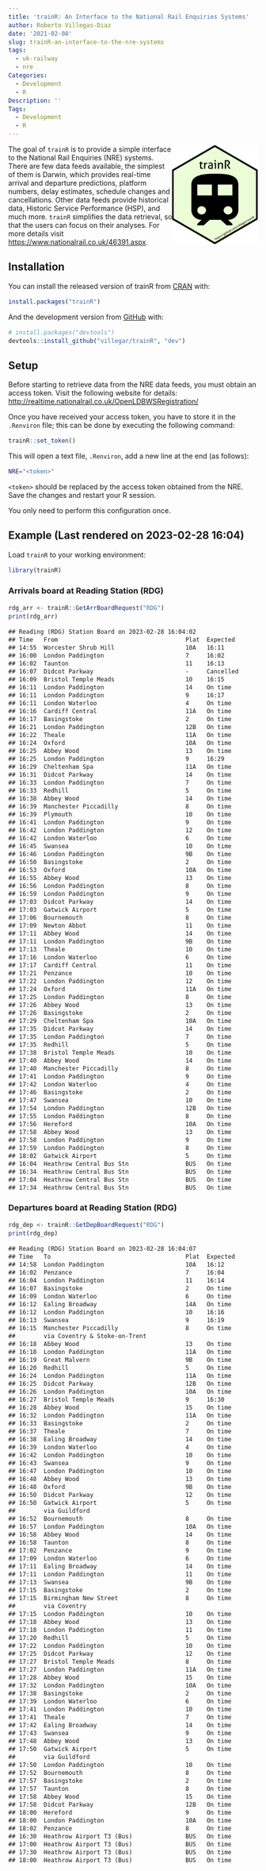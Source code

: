 ```yaml
---
title: 'trainR: An Interface to the National Rail Enquiries Systems'
author: Roberto Villegas-Diaz
date: '2021-02-08'
slug: trainR-an-interface-to-the-nre-systems
tags:
  - uk-railway
  - nre
Categories:
  - Development
  - R
Description: ''
Tags:
  - Development
  - R
---
```


<img src="https://raw.githubusercontent.com/villegar/trainR/main/inst/images/logo.png" alt="logo" align="right" height=200px/>

The goal of `trainR` is to provide a simple interface to the 
National Rail Enquiries (NRE) systems. There are few data feeds 
available, the simplest of them is Darwin, which provides real-time 
arrival and departure predictions, platform numbers, delay estimates, 
schedule changes and cancellations. Other data feeds provide historical 
data, Historic Service Performance (HSP), and much more. `trainR` 
simplifies the data retrieval, so that the users can focus on their 
analyses. For more details visit 
https://www.nationalrail.co.uk/46391.aspx.

## Installation

You can install the released version of trainR from [CRAN](https://CRAN.R-project.org) with:

``` r
install.packages("trainR")
```

And the development version from [GitHub](https://github.com/) with:

``` r
# install.packages("devtools")
devtools::install_github("villegar/trainR", "dev")
```

## Setup
Before starting to retrieve data from the NRE data feeds, you must obtain an access token. 
Visit the following website for details: http://realtime.nationalrail.co.uk/OpenLDBWSRegistration/

Once you have received your access token, you have to store it in the `.Renviron` file; this can be 
done by executing the following command:


```r
trainR::set_token()
```

This will open a text file, `.Renviron`, add a new line at the end (as follows):

```bash
NRE="<token>"
```

`<token>` should be replaced by the access token obtained from the NRE. Save the changes and restart 
your R session.

You only need to perform this configuration once.

## Example (Last rendered on 2023-02-28 16:04)

Load `trainR` to your working environment:

```r
library(trainR)
```

### Arrivals board at Reading Station (RDG)


```r
rdg_arr <- trainR::GetArrBoardRequest("RDG")
print(rdg_arr)
```

```
## Reading (RDG) Station Board on 2023-02-28 16:04:02
## Time   From                                    Plat  Expected
## 14:55  Worcester Shrub Hill                    10A   16:11
## 16:00  London Paddington                       7     16:02
## 16:02  Taunton                                 11    16:13
## 16:07  Didcot Parkway                          -     Cancelled
## 16:09  Bristol Temple Meads                    10    16:15
## 16:11  London Paddington                       14    On time
## 16:11  London Paddington                       9     16:17
## 16:11  London Waterloo                         4     On time
## 16:16  Cardiff Central                         11A   On time
## 16:17  Basingstoke                             2     On time
## 16:21  London Paddington                       12B   On time
## 16:22  Theale                                  11A   On time
## 16:24  Oxford                                  10A   On time
## 16:25  Abbey Wood                              13    On time
## 16:25  London Paddington                       9     16:29
## 16:29  Cheltenham Spa                          11A   On time
## 16:31  Didcot Parkway                          14    On time
## 16:33  London Paddington                       7     On time
## 16:33  Redhill                                 5     On time
## 16:38  Abbey Wood                              14    On time
## 16:39  Manchester Piccadilly                   8     On time
## 16:39  Plymouth                                10    On time
## 16:41  London Paddington                       9     On time
## 16:42  London Paddington                       12    On time
## 16:42  London Waterloo                         6     On time
## 16:45  Swansea                                 10    On time
## 16:46  London Paddington                       9B    On time
## 16:50  Basingstoke                             2     On time
## 16:53  Oxford                                  10A   On time
## 16:55  Abbey Wood                              13    On time
## 16:56  London Paddington                       8     On time
## 16:59  London Paddington                       9     On time
## 17:03  Didcot Parkway                          14    On time
## 17:03  Gatwick Airport                         5     On time
## 17:06  Bournemouth                             8     On time
## 17:09  Newton Abbot                            11    On time
## 17:11  Abbey Wood                              14    On time
## 17:11  London Paddington                       9B    On time
## 17:13  Theale                                  10    On time
## 17:16  London Waterloo                         6     On time
## 17:17  Cardiff Central                         11    On time
## 17:21  Penzance                                10    On time
## 17:22  London Paddington                       12    On time
## 17:24  Oxford                                  11A   On time
## 17:25  London Paddington                       8     On time
## 17:26  Abbey Wood                              13    On time
## 17:26  Basingstoke                             2     On time
## 17:29  Cheltenham Spa                          10A   On time
## 17:35  Didcot Parkway                          14    On time
## 17:35  London Paddington                       7     On time
## 17:35  Redhill                                 5     On time
## 17:38  Bristol Temple Meads                    10    On time
## 17:40  Abbey Wood                              14    On time
## 17:40  Manchester Piccadilly                   8     On time
## 17:41  London Paddington                       9     On time
## 17:42  London Waterloo                         4     On time
## 17:46  Basingstoke                             2     On time
## 17:47  Swansea                                 10    On time
## 17:54  London Paddington                       12B   On time
## 17:55  London Paddington                       8     On time
## 17:56  Hereford                                10A   On time
## 17:58  Abbey Wood                              13    On time
## 17:58  London Paddington                       9     On time
## 17:59  London Paddington                       8     On time
## 18:02  Gatwick Airport                         5     On time
## 16:04  Heathrow Central Bus Stn                BUS   On time
## 16:34  Heathrow Central Bus Stn                BUS   On time
## 17:04  Heathrow Central Bus Stn                BUS   On time
## 17:34  Heathrow Central Bus Stn                BUS   On time
```

### Departures board at Reading Station (RDG)


```r
rdg_dep <- trainR::GetDepBoardRequest("RDG")
print(rdg_dep)
```

```
## Reading (RDG) Station Board on 2023-02-28 16:04:07
## Time   To                                      Plat  Expected
## 14:58  London Paddington                       10A   16:12
## 16:02  Penzance                                7     16:04
## 16:04  London Paddington                       11    16:14
## 16:07  Basingstoke                             2     On time
## 16:09  London Waterloo                         6     On time
## 16:12  Ealing Broadway                         14A   On time
## 16:12  London Paddington                       10    16:16
## 16:13  Swansea                                 9     16:19
## 16:15  Manchester Piccadilly                   8     On time
##        via Coventry & Stoke-on-Trent           
## 16:18  Abbey Wood                              13    On time
## 16:18  London Paddington                       11A   On time
## 16:19  Great Malvern                           9B    On time
## 16:20  Redhill                                 5     On time
## 16:24  London Paddington                       11A   On time
## 16:25  Didcot Parkway                          12B   On time
## 16:26  London Paddington                       10A   On time
## 16:27  Bristol Temple Meads                    9     16:30
## 16:28  Abbey Wood                              15    On time
## 16:32  London Paddington                       11A   On time
## 16:33  Basingstoke                             2     On time
## 16:37  Theale                                  7     On time
## 16:38  Ealing Broadway                         14    On time
## 16:39  London Waterloo                         4     On time
## 16:42  London Paddington                       10    On time
## 16:43  Swansea                                 9     On time
## 16:47  London Paddington                       10    On time
## 16:48  Abbey Wood                              13    On time
## 16:48  Oxford                                  9B    On time
## 16:50  Didcot Parkway                          12    On time
## 16:50  Gatwick Airport                         5     On time
##        via Guildford                           
## 16:52  Bournemouth                             8     On time
## 16:57  London Paddington                       10A   On time
## 16:58  Abbey Wood                              14    On time
## 16:58  Taunton                                 8     On time
## 17:02  Penzance                                9     On time
## 17:09  London Waterloo                         6     On time
## 17:11  Ealing Broadway                         14    On time
## 17:11  London Paddington                       11    On time
## 17:13  Swansea                                 9B    On time
## 17:15  Basingstoke                             2     On time
## 17:15  Birmingham New Street                   8     On time
##        via Coventry                            
## 17:15  London Paddington                       10    On time
## 17:18  Abbey Wood                              13    On time
## 17:18  London Paddington                       11    On time
## 17:20  Redhill                                 5     On time
## 17:22  London Paddington                       10    On time
## 17:25  Didcot Parkway                          12    On time
## 17:27  Bristol Temple Meads                    8     On time
## 17:27  London Paddington                       11A   On time
## 17:28  Abbey Wood                              15    On time
## 17:32  London Paddington                       10A   On time
## 17:38  Basingstoke                             2     On time
## 17:39  London Waterloo                         6     On time
## 17:41  London Paddington                       10    On time
## 17:41  Theale                                  7     On time
## 17:42  Ealing Broadway                         14    On time
## 17:43  Swansea                                 9     On time
## 17:48  Abbey Wood                              13    On time
## 17:50  Gatwick Airport                         5     On time
##        via Guildford                           
## 17:50  London Paddington                       10    On time
## 17:52  Bournemouth                             8     On time
## 17:57  Basingstoke                             2     On time
## 17:57  Taunton                                 8     On time
## 17:58  Abbey Wood                              15    On time
## 17:58  Didcot Parkway                          12B   On time
## 18:00  Hereford                                9     On time
## 18:00  London Paddington                       10A   On time
## 18:02  Penzance                                8     On time
## 16:30  Heathrow Airport T3 (Bus)               BUS   On time
## 17:00  Heathrow Airport T3 (Bus)               BUS   On time
## 17:30  Heathrow Airport T3 (Bus)               BUS   On time
## 18:00  Heathrow Airport T3 (Bus)               BUS   On time
```
